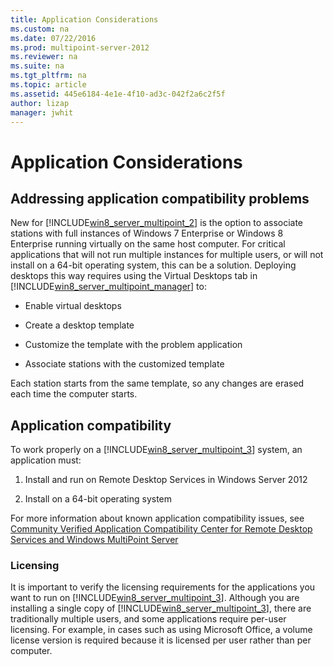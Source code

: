 ```yaml
---
title: Application Considerations
ms.custom: na
ms.date: 07/22/2016
ms.prod: multipoint-server-2012
ms.reviewer: na
ms.suite: na
ms.tgt_pltfrm: na
ms.topic: article
ms.assetid: 445e6184-4e1e-4f10-ad3c-042f2a6c2f5f
author: lizap
manager: jwhit
---
```

# Application Considerations
  
## Addressing application compatibility problems  
New for [!INCLUDE[win8_server_multipoint_2](../../../compute/remote-desktop-services/multipoint-1/includes/win8_server_multipoint_2_md.md)] is the option to associate stations with full instances of Windows 7 Enterprise or Windows 8 Enterprise running virtually on the same host computer. For critical applications that will not run multiple instances for multiple users, or will not install on a 64\-bit operating system, this can be a solution. Deploying desktops this way requires using the Virtual Desktops tab in [!INCLUDE[win8_server_multipoint_manager](../../../compute/remote-desktop-services/multipoint-1/includes/win8_server_multipoint_manager_md.md)] to:  
  
-   Enable virtual desktops  
  
-   Create a desktop template  
  
-   Customize the template with the problem application  
  
-   Associate stations with the customized template  
  
Each station starts from the same template, so any changes are erased each time the computer starts.  
  
## Application compatibility  
To work properly on a [!INCLUDE[win8_server_multipoint_3](../../../compute/remote-desktop-services/multipoint-1/includes/win8_server_multipoint_3_md.md)] system, an application must:  
  
1.  Install and run on Remote Desktop Services in Windows Server 2012  
  
2.  Install on a 64\-bit operating system  
  
For more information about known application compatibility issues, see [Community Verified Application Compatibility Center for Remote Desktop Services and Windows MultiPoint Server](http://rdcompatibility.com/compatibility/Default.aspx?&srv=4)  
  
### Licensing  
It is important to verify the licensing requirements for the applications you want to run on [!INCLUDE[win8_server_multipoint_3](../../../compute/remote-desktop-services/multipoint-1/includes/win8_server_multipoint_3_md.md)]. Although you are installing a single copy of [!INCLUDE[win8_server_multipoint_3](../../../compute/remote-desktop-services/multipoint-1/includes/win8_server_multipoint_3_md.md)], there are traditionally multiple users, and some applications require per\-user licensing. For example, in cases such as using Microsoft Office, a volume license version is required because it is licensed per user rather than per computer.  
  
